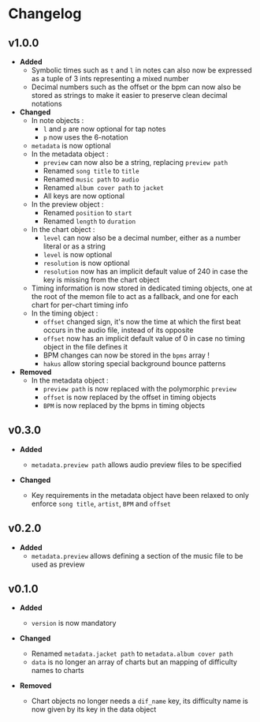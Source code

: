 # Changelog

## v1.0.0
- **Added**
    - Symbolic times such as `t` and `l` in notes can also now be expressed as a tuple of 3 ints representing a mixed number
    - Decimal numbers such as the offset or the bpm can now also be stored as strings to make it easier to preserve clean decimal notations
- **Changed**
    - In note objects :
        - `l` and `p` are now optional for tap notes
        - `p` now uses the 6-notation
    - `metadata` is now optional
    - In the metadata object :
        - `preview` can now also be a string, replacing `preview path`
        - Renamed `song title` to `title`
        - Renamed `music path` to `audio`
        - Renamed `album cover path` to `jacket`
        - All keys are now optional
    - In the preview object :
        - Renamed `position` to `start`
        - Renamed `length` to `duration`
    - In the chart object :
        - `level` can now also be a decimal number, either as a number literal or as a string
        - `level` is now optional
        - `resolution` is now optional
        - `resolution` now has an implicit default value of 240 in case the key is missing from the chart object
    - Timing information is now stored in dedicated timing objects, one at the root of the memon file to act as a fallback, and one for each chart for per-chart timing info
    - In the timing object :
        - `offset` changed sign, it's now the time at which the first beat occurs in the audio file, instead of its opposite
        - `offset` now has an implicit default value of 0 in case no timing object in the file defines it
        - BPM changes can now be stored in the `bpms` array !
        - `hakus` allow storing special background bounce patterns
- **Removed**
    - In the metadata object :
        - `preview path` is now replaced with the polymorphic `preview`
        - `offset` is now replaced by the offset in timing objects
        - `BPM` is now replaced by the bpms in timing objects

## v0.3.0
- **Added**
    - `metadata.preview path` allows audio preview files to be specified

- **Changed**
    - Key requirements in the metadata object have been relaxed to only enforce `song title`, `artist`, `BPM` and `offset`

## v0.2.0
- **Added**
    - `metadata.preview` allows defining a section of the music file to be used as preview

## v0.1.0
- **Added**
    - `version` is now mandatory

- **Changed**
    - Renamed `metadata.jacket path` to `metadata.album cover path`
    - `data` is no longer an array of charts but an mapping of difficulty names to charts

- **Removed**
    - Chart objects no longer needs a `dif_name` key, its difficulty name is now given by its key in the data object